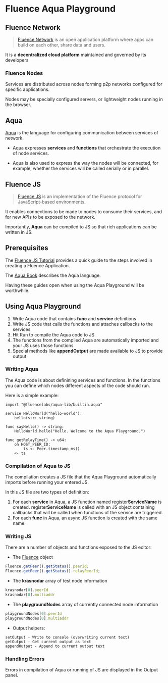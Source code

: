 # Fluence Aqua Playground
## Fluence Network
> [Fluence Network](https://fluence.network/) is an open application platform where apps can build on each other, share data and users.

It is a **decentralized cloud platform** maintained and governed by its developers

### Fluence Nodes
Services are distributed across nodes forming p2p networks configured for specific applications.

Nodes may be specially configured servers, or lightweight nodes running in the browser.

## Aqua
[Aqua](https://doc.fluence.dev/aqua-book/) is the language for configuring communication between services of network.

* Aqua expresses **services** and **functions** that orchestrate the execution of node services.

* Aqua is also used to express the way the nodes will be connected, for example, whether the services will be called serially or in parallel.

## Fluence JS

> [Fluence JS](https://doc.fluence.dev/docs/fluence-js) is an implementation of the Fluence protocol for JavaScript-based environments.

It enables connections to be made to nodes to consume their services, and for new APIs to be exposed to the network.

Importantly, **Aqua** can be compiled to JS so that rich applications can be written in JS.

## Prerequisites

The [Fluence JS Tutorial](https://doc.fluence.dev/docs/fluence-js/1_concepts) provides a quick guide to the steps involved in creating a Fluence Application.

The [Aqua Book](https://doc.fluence.dev/aqua-book/language) describes the Aqua language.

Having these guides open when using the Aqua Playground will be worthwhile.

## Using Aqua Playground

1. Write Aqua code that contains **func** and **service** definitions
2. Write JS code that calls the functions and attaches callbacks to the services
3. Hit Run to compile the Aqua code to JS
4. The functions from the compiled Aqua are automatically imported and your JS uses those functions
5. Special methods like **appendOutput** are made available to JS to provide output

### Writing Aqua

The Aqua code is about definining services and functions. In the functions you can define which nodes different aspects of the code should run.

Here is a simple example:

```
import "@fluencelabs/aqua-lib/builtin.aqua"

service HelloWorld("hello-world"):
    hello(str: string)
    
func sayHello() -> string:
    HelloWorld.hello("Hello. Welcome to the Aqua Playground.")
    
func getRelayTime() -> u64:
    on HOST_PEER_ID:
        ts <- Peer.timestamp_ms()
    <- ts
```

### Compilation of Aqua to JS

The compilation creates a JS file that the Aqua Playground automatically imports before running your entered JS.

In this JS file are two types of definition:

1. For each **service** in Aqua, a JS function named register**ServiceName** is created. register**ServiceName** is called with an JS object containing callbacks that will be called when functions of the service are triggered.
2. For each **func** in Aqua, an async JS function is created with the same name.

### Writing JS

There are a number of objects and functions exposed to the JS editor:

* The [Fluence](https://fluence.network/fluence-js/modules.html#Fluence) object

```js
Fluence.getPeer().getStatus().peerId;
Fluence.getPeer().getStatus().relayPeerId;
```

* The **krasnodar** array of test node information

```js
krasnodar[0].peerId
krasnodar[0].multiaddr
```

* The **playgroundNodes** array of currently connected node information

```js
playgroundNodes[0].peerId
playgroundNodes[0].multiaddr
```

* Output helpers:

```
setOutput - Write to console (overwriting current text)
getOutput - Get current output as text
appendOutput - Append to current output text
```

### Handling Errors

Errors in compilation of Aqua or running of JS are displayed in the Output panel.
